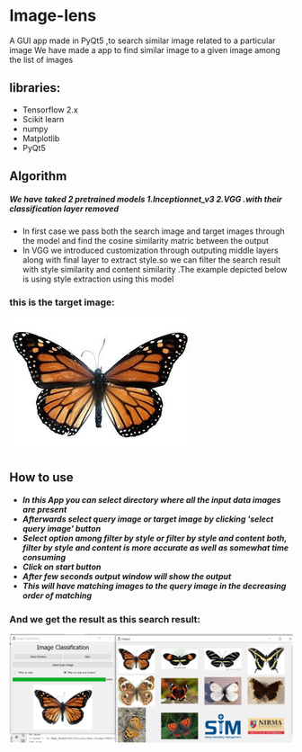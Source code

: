 # Image-lens
A GUI app made in PyQt5 ,to search similar image related to a particular image
We have made a app to find similar image to a given image among the list of images 

<h2>libraries:</h2>
<ul>
  <li>Tensorflow 2.x</li>
  <li>Scikit learn</li>
  <li>numpy</li>
  <li>Matplotlib</li>
  <li>PyQt5</li>
  
</ul>

<h2>Algorithm</h2>
<h5>We have taked 2 pretrained models 1.Inceptionnet_v3 2.VGG .with their classification layer removed</h5>
<ul><li>In first case we pass both the search image and target images through the model and find the cosine similarity matric between the output</li>
<li>In VGG we introduced  customization through outputing middle layers along with final layer to extract style.so we can filter the search result with style similarity and content similarity .The example depicted below is using style extraction using this model
</li></ul>

<h3>this is the target image:</h3>
<img src="images/001_0007.jpg">


<h2>How to use</h2>
<h5>
  <ul>
  <li>In this App you can select directory where all the input data images are present</li>
    <li>Afterwards select query image or target image by clicking 'select query image' button</li>
    <li>Select option among filter by style or filter by style and content both, filter by style and content is more accurate as well as somewhat time consuming</li>
    <li>Click on start button</li>
    <li>After few seconds output window will show the output</li>
    <li>This will have matching images to the query image in the decreasing order of matching</li>
  </ul>
  <h5>

<h3>And we get the result as this search result:</h3>
 <img src="Capture.PNG">
